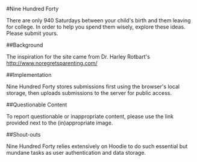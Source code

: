 #Nine Hundred Forty

There are only 940 Saturdays between your child's birth and them leaving for college. In order to help you spend them wisely, explore these ideas. Please submit yours.

##Background

The inspiration for the site came from Dr. Harley Rotbart's http://www.noregretsparenting.com/

##Implementation

Nine Hundred Forty stores submissions first using the browser's local storage, then uploads submissions to the server for public access.

##Questionable Content

To report questionable or inappropriate content, please use the link provided next to the (in)appropriate image.

##Shout-outs

Nine Hundred Forty relies extensively on Hoodie to do such essential but mundane tasks as user authentication and data storage.